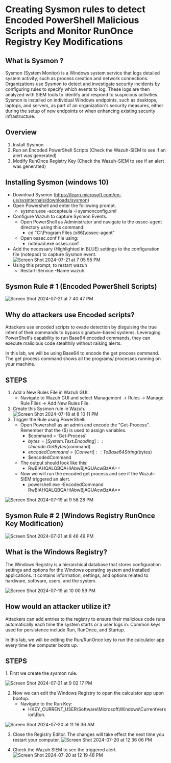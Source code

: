 # Creating Sysmon rules to detect Encoded PowerShell Malicious Scripts and Monitor RunOnce Registry Key Modifications

<h2> What is Sysmon ? </h2> Sysmon (System Monitor) is a Windows system service that logs detailed system activity, such as process creation and network connections. Organizations use Sysmon to detect and investigate security incidents by configuring rules to specify which events to log. These logs are then analyzed with SIEM tools to identify and respond to suspicious activities. Sysmon is installed on individual Windows endpoints, such as desktops, laptops, and servers, as part of an organization's security measures, either during the setup of new endpoints or when enhancing existing security infrastructure.
<h2> Overview</h2>

  1. Install Sysmon
  2. Run an Encoded PowerShell Scripts (Check the Wazuh-SIEM to see if an alert was generated)
  3. Modify RunOnce Registry Key (Check the Wazuh-SIEM to see if an alert was generated)

<h2> Installing Sysmon (windows 10)</h2>

- Download Sysmon (https://learn.microsoft.com/en-us/sysinternals/downloads/sysmon)
- Open Powershell and enter the following prompt.
   - sysmon.exe -accepteula -i sysmonconfig.xml
- Configure Wazuh to capture Sysmon Events.
   - Open PowerShell as Administrator and navigate to the ossec-agent directory using this command:
     - cd "C:\Program Files (x86)\ossec-agent"
   - Open ossec.conf file using:
     - notepad.exe ossec.conf
- Add the necessary (Highlighted in BLUE) settings to the configuration file (notepad) to capture Sysmon event.
![Screen Shot 2024-07-21 at 7 05 55 PM](https://github.com/user-attachments/assets/988959ed-56c9-49b1-abb9-b3c73a358531)
- Using this prompt, to restart wazuh
    - Restart-Service -Name wazuh

<h2> Sysmon Rule # 1 (Encoded PowerShell Scripts)</h2>

![Screen Shot 2024-07-21 at 7 40 47 PM](https://github.com/user-attachments/assets/39601e50-bfae-4e7d-97ee-a4d3404046a0)


<h2> Why do attackers use Encoded scripts? </h2> Attackers use encoded scripts to evade detection by disguising the true intent of their commands to bypass signature-based systems. Leveraging PowerShell's capability to run Base64 encoded commands, they can execute malicious code stealthily without raising alerts. 

In this lab, we will be using Base64 to encode the get process command. The get process command shows all the programs/ processes running on your machine. 
 <h2>STEPS </h2> 
  
  1. Add a New Rules File in Wazuh GUI:
     - Navigate to Wazuh GUI and select Management -> Rules -> Manage Rule Files -> Add New Rules File.
  2. Create this Sysmon rule in Wazuh.
![Screen Shot 2024-07-18 at 8 10 11 PM](https://github.com/user-attachments/assets/1917792f-7ffc-46ad-9099-f8ca6e222649)
  3. Trigger the Rule using PowerShell:
     - Open Powershell as an admin and encode the "Get-Process". Remember that the ($) is used to assign variables. 
       - $command = 'Get-Process'
       - $bytes = [System.Text.Encoding]::Unicode.GetBytes($command)
       - $encodedCommand = [Convert]::ToBase64String($bytes)
       - $encodedCommand
      - The output should look like this:
        - RwBlAHQALQBQAHIAbwBjAGUAcwBzAA==
      - Now we will run the encoded get process and see if the Wazuh-SIEM triggered an alert.
         - powershell.exe -EncodedCommand RwBlAHQALQBQAHIAbwBjAGUAcwBzAA==

![Screen Shot 2024-07-19 at 9 58 28 PM](https://github.com/user-attachments/assets/0dd1393d-5d0c-463d-81d8-bc8ec6585fe7)

<h2> Sysmon Rule # 2 (Windows Registry RunOnce Key Modification)</h2>

![Screen Shot 2024-07-21 at 8 46 49 PM](https://github.com/user-attachments/assets/2a318bee-e6ad-4d7a-913d-2b5d5c1424dd)
<h2> What is the Windows Registry? </h2> The Windows Registry is a hierarchical database that stores configuration settings and options for the Windows operating system and installed applications. It contains information, settings, and options related to hardware, software, users, and the system.

![Screen Shot 2024-07-19 at 10 00 59 PM](https://github.com/user-attachments/assets/d1de90a7-8cfb-4a80-bbab-53356b1d1c43)
<h2> How would an attacker utilize it? </h2>
Attackers can add entries to the registry to ensure their malicious code runs automatically each time the system starts or a user logs in. Common keys used for persistence include Run, RunOnce, and Startup.

 In this lab, we will be editing the Run/RunOnce key to run the calculator app every time the computer boots up. 
 <h2>STEPS</h2> 
   1. First we create the sysmon rule. 
   
![Screen Shot 2024-07-21 at 9 02 17 PM](https://github.com/user-attachments/assets/aab6b213-ec0d-493a-ae64-ac2247f06b17)
   
   
   2. Now we can edit the Windows Registry to open the calculator app upon bootup.
        - Navigate to the Run Key:
          - HKEY_CURRENT_USER\Software\Microsoft\Windows\CurrentVersion\Run.

![Screen Shot 2024-07-20 at 11 16 36 AM](https://github.com/user-attachments/assets/faa7aac7-8066-4d82-bdd5-d695b76c9c34)

  3. Close the Registry Editor. The changes will take effect the next time you restart your computer.
![Screen Shot 2024-07-20 at 12 36 06 PM](https://github.com/user-attachments/assets/58c56c09-cc33-47f0-9414-27b9dc7674dc)
  
  4. Check the Wazuh SIEM to see the triggered alert. 
![Screen Shot 2024-07-20 at 12 19 48 PM](https://github.com/user-attachments/assets/75f4cf50-6713-415a-ac75-e862be6faf37)
